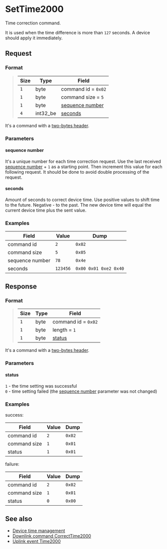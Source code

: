 # SetTime2000

Time correction command.

It is used when the time difference is more than `127` seconds.
A device should apply it immediately.


## Request

### Format

>  Size | Type     | Field
> ------|----------|-------
>  `1`  | byte     | command id = `0x02`
>  `1`  | byte     | command size = `5`
>  `1`  | byte     | [sequence number](#sequence-number)
>  `4`  | int32_be | [seconds](#seconds)

It's a command with a [two-bytes header](../message.md#command-with-a-two-bytes-header).

### Parameters

#### **sequence number**

It's a unique number for each time correction request.
Use the last received [sequence number](./uplink/Time2000.md#sequence-number) + `1` as a starting point.
Then increment this value for each following request.
It should be done to avoid double processing of the request.

#### **seconds**

Amount of seconds to correct device time.
Use positive values to shift time to the future. Negative - to the past.
The new device time will equal the current device time plus the sent value.


### Examples

 Field           | Value    | Dump
-----------------|----------|------
 command id      | `2`      | `0x02`
 command size    | `5`      | `0x05`
 sequence number | `78`     | `0x4e`
 seconds         | `123456` | `0x00 0x01 0xe2 0x40`


## Response

### Format

>  Size | Type | Field
> ------|------|-------
>  `1`  | byte | command id = `0x02`
>  `1`  | byte | length = `1`
>  `1`  | byte | [status](#status)

It's a command with a [two-bytes header](../message.md#command-with-a-two-bytes-header).

### Parameters

#### **status**

`1` - the time setting was successful <br>
`0` - time setting failed (the [sequence number](#sequence-number) parameter was not changed)

### Examples

success:

 Field        | Value | Dump
--------------|-------|------
 command id   | `2`   | `0x02`
 command size | `1`   | `0x01`
 status       | `1`   | `0x01`

failure:

 Field        | Value | Dump
--------------|-------|------
 command id   | `2`   | `0x02`
 command size | `1`   | `0x01`
 status       | `0`   | `0x00`


## See also

* [Device time management](../basics.md#device-time-management)
* [Downlink command CorrectTime2000](../commands/CorrectTime2000.md)
* [Uplink event Time2000](../commands/uplink/Time2000.md)
